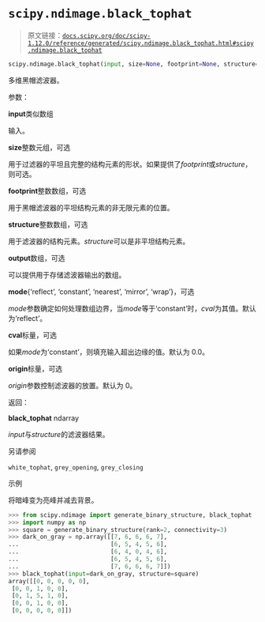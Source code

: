 # `scipy.ndimage.black_tophat`

> 原文链接：[`docs.scipy.org/doc/scipy-1.12.0/reference/generated/scipy.ndimage.black_tophat.html#scipy.ndimage.black_tophat`](https://docs.scipy.org/doc/scipy-1.12.0/reference/generated/scipy.ndimage.black_tophat.html#scipy.ndimage.black_tophat)

```py
scipy.ndimage.black_tophat(input, size=None, footprint=None, structure=None, output=None, mode='reflect', cval=0.0, origin=0)
```

多维黑帽滤波器。

参数：

**input**类似数组

输入。

**size**整数元组，可选

用于过滤器的平坦且完整的结构元素的形状。如果提供了*footprint*或*structure*，则可选。

**footprint**整数数组，可选

用于黑帽滤波器的平坦结构元素的非无限元素的位置。

**structure**整数数组，可选

用于滤波器的结构元素。*structure*可以是非平坦结构元素。

**output**数组，可选

可以提供用于存储滤波器输出的数组。

**mode**{‘reflect’, ‘constant’, ‘nearest’, ‘mirror’, ‘wrap’}，可选

*mode*参数确定如何处理数组边界，当*mode*等于‘constant’时，*cval*为其值。默认为‘reflect’。

**cval**标量，可选

如果*mode*为‘constant’，则填充输入超出边缘的值。默认为 0.0。

**origin**标量，可选

*origin*参数控制滤波器的放置。默认为 0。

返回：

**black_tophat** ndarray

*input*与*structure*的滤波器结果。

另请参阅

`white_tophat`, `grey_opening`, `grey_closing`

示例

将暗峰变为亮峰并减去背景。

```py
>>> from scipy.ndimage import generate_binary_structure, black_tophat
>>> import numpy as np
>>> square = generate_binary_structure(rank=2, connectivity=3)
>>> dark_on_gray = np.array([[7, 6, 6, 6, 7],
...                          [6, 5, 4, 5, 6],
...                          [6, 4, 0, 4, 6],
...                          [6, 5, 4, 5, 6],
...                          [7, 6, 6, 6, 7]])
>>> black_tophat(input=dark_on_gray, structure=square)
array([[0, 0, 0, 0, 0],
 [0, 0, 1, 0, 0],
 [0, 1, 5, 1, 0],
 [0, 0, 1, 0, 0],
 [0, 0, 0, 0, 0]]) 
```

